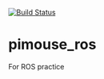 [![Build Status](https://travis-ci.org/yoshida-shoma/pimouse_ros.svg?branch=master)](https://travis-ci.org/yoshida-shoma/pimouse_ros)

# pimouse_ros
For ROS practice
